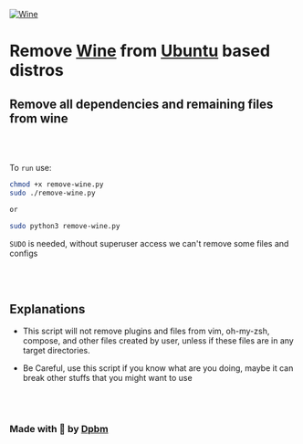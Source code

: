 [ ![Wine](https://upload.wikimedia.org/wikipedia/commons/thumb/e/ed/WINE-logo.png/120px-WINE-logo.png) ](https://cli.github.com/)

# Remove [Wine](https://www.winehq.org/) from [Ubuntu](https://ubuntu.com/) based distros

## Remove all dependencies and remaining files from wine

<br />
<br />

To `run` use:

```bash
chmod +x remove-wine.py
sudo ./remove-wine.py

or 

sudo python3 remove-wine.py
```

`SUDO` is needed, without superuser access we can't remove some files and configs

<br />
<br />


## Explanations

* This script will not remove plugins and files from vim, oh-my-zsh, compose, and other files created by user, unless if these files are in any target directories.

* Be Careful, use this script if you know what are you doing, maybe it can break other stuffs that you might want to use


<br />
<br />


### Made with 🥰 by [Dpbm](https://github.com/Dpbm)
